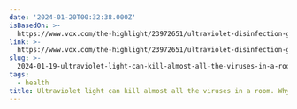 ```yaml
---
date: '2024-01-20T00:32:38.000Z'
isBasedOn: >-
  https://www.vox.com/the-highlight/23972651/ultraviolet-disinfection-germicide-far-uv
link: >-
  https://www.vox.com/the-highlight/23972651/ultraviolet-disinfection-germicide-far-uv
slug: >-
  2024-01-19-ultraviolet-light-can-kill-almost-all-the-viruses-in-a-room-why-isnt-it-e
tags:
  - health
title: Ultraviolet light can kill almost all the viruses in a room. Why isn’t it e
---
```


